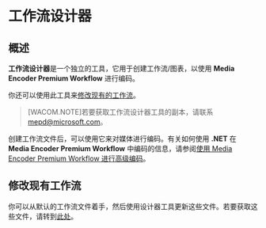 ﻿<properties 
	pageTitle="工作流设计器" 
	description="了解工作流设计器。" 
	services="media-services" 
	documentationCenter="" 
	authors="juliako" 
	manager="dwrede" 
	editor=""/>











# 工作流设计器

## 概述
**工作流设计器**是一个独立的工具，它用于创建工作流/图表，以使用 **Media Encoder Premium Workflow** 进行编码。

你还可以使用此工具来[修改现有的工作流](#existing_workflows)。 

>[WACOM.NOTE]若要获取工作流设计器工具的副本，请联系 mepd@microsoft.com。


创建工作流文件后，可以使用它来对媒体进行编码。有关如何使用 **.NET** 在 **Media Encoder Premium Workflow** 中编码的信息，请参阅[使用 Media Encoder Premium Workflow 进行高级编码](/zh-cn/documentation/articles/media-services-encode-with-premium-workflow)。

## <a id="existing_workflows"></a>修改现有工作流

你可以从默认的工作流文件着手，然后使用设计器工具更新这些文件。若要获取这些文件，请转到[此处](https://github.com/Azure/azure-media-services-samples/tree/master/Encoding%20Presets/VoD)。

 
